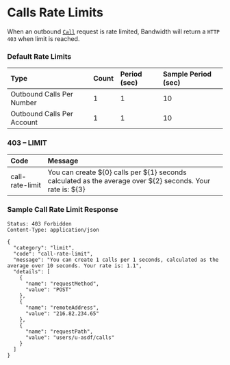 # Calls Rate Limits
When an outbound [`Call`](../methods/calls/postCalls.md) request is rate limited, Bandwidth will return a `HTTP 403` when limit is reached.

### Default Rate Limits
| Type                          | Count    | Period (sec) | Sample Period (sec) |
|:------------------------------|:---------|:-------------|:--------------------|
| Outbound Calls Per Number     | 1        | 1            | 10                  |
| Outbound Calls Per Account    | 1        | 1            | 10                  |

### 403 – LIMIT
| Code                | Message                                                                                                     |
|:--------------------|:------------------------------------------------------------------------------------------------------------|
| call-rate-limit     | You can create ${0} calls per ${1} seconds calculated as the average over ${2} seconds. Your rate is: ${3}  |

### Sample Call Rate Limit Response

```http
Status: 403 Forbidden
Content-Type: application/json

{
  "category": "limit",
  "code": "call-rate-limit",
  "message": "You can create 1 calls per 1 seconds, calculated as the average over 10 seconds. Your rate is: 1.1",
  "details": [
    {
      "name": "requestMethod",
      "value": "POST"
    },
    {
      "name": "remoteAddress",
      "value": "216.82.234.65"
    },
    {
      "name": "requestPath",
      "value": "users/u-asdf/calls"
    }
  ]
}
```

